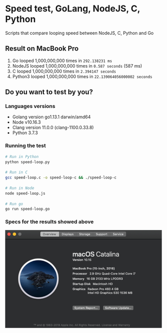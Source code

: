 # Speed test, GoLang, NodeJS, C, Python
Scripts that compare looping speed between NodeJS, C, Python and Go

## Result on MacBook Pro 
1.  Go looped 1,000,000,000 times in `292.138231 ms`
2.  NodeJS looped 1,000,000,000 times in `0.587 seconds` (587 ms)
3.  C looped 1,000,000,000 times in `2.394147 seconds`
4.  Python3 looped 1,000,000,000 times in `22.139064056000002 seconds`

## Do you want to test by you? 

### Languages versions
* Golang version go1.13.1 darwin/amd64
* Node v10.16.3
* Clang version 11.0.0 (clang-1100.0.33.8)
* Python 3.7.3

### Running the test
```bash
# Run in Python
python speed-loop.py

# Run in C
gcc speed-loop.c -o speed-loop-c && ./speed-loop-c

# Run in Node
node speed-loop.js

# Run go
go run speed-loop.go
```

### Specs for the results showed above
![Alt text](mac-specifications.png?raw=true "MacBook Pro specs")
